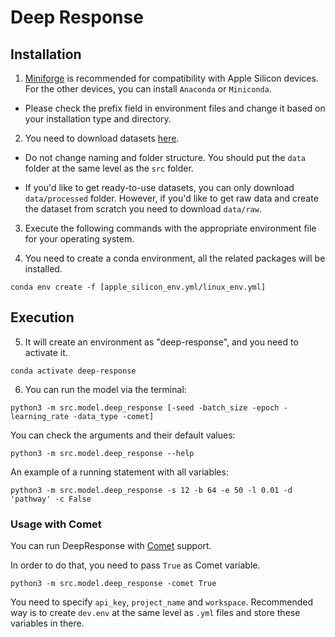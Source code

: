 # Deep Response

## Installation

1. [Miniforge](https://github.com/conda-forge/miniforge) is recommended for compatibility with Apple Silicon devices.
For the other devices, you can install ```Anaconda``` or ```Miniconda```.

* Please check the prefix field in environment files and change it based on your installation type and directory.

2. You need to download datasets [here](https://drive.google.com/drive/folders/1xfcCyPMVGzhtBxrfv3VtTyCqsOG9oRQk?usp=sharing).

* Do not change naming and folder structure. You should put the ```data``` folder at the same level as the ```src``` folder.

* If you'd like to get ready-to-use datasets, you can only download ```data/processed``` folder. However, if you'd like to get raw data and create the dataset from scratch you need to download ```data/raw```.

3. Execute the following commands with the appropriate environment file for your operating system. 

4. You need to create a conda environment, all the related packages will be installed.

```
conda env create -f [apple_silicon_env.yml/linux_env.yml]
```
## Execution

5. It will create an environment as "deep-response", and you need to activate it.
```
conda activate deep-response
```
6. You can run the model via the terminal:
```
python3 -m src.model.deep_response [-seed -batch_size -epoch -learning_rate -data_type -comet]
```
You can check the arguments and their default values:
```
python3 -m src.model.deep_response --help
```
An example of a running statement with all variables:
```
python3 -m src.model.deep_response -s 12 -b 64 -e 50 -l 0.01 -d 'pathway' -c False
```
### Usage with Comet

You can run DeepResponse with [Comet](https://www.comet.com) support.

In order to do that, you need to pass ```True``` as Comet variable.

```
python3 -m src.model.deep_response -comet True
```

You need to specify ```api_key```, ```project_name``` and ```workspace```. Recommended way is to create ```dev.env``` at the same level as ```.yml``` files and store these variables in there. 
